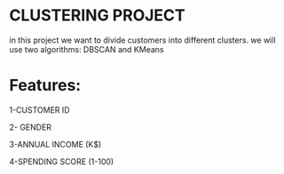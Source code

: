 # CLUSTERING PROJECT

in this project we want to divide customers into different clusters. we will use two algorithms: DBSCAN and KMeans

 # Features:
 1-CUSTOMER ID
 
 2- GENDER
 
 3-ANNUAL INCOME (K$)
 
 4-SPENDING SCORE (1-100)